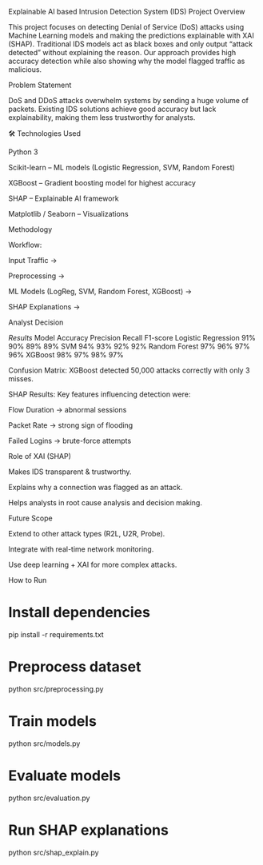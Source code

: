 Explainable AI based Intrusion Detection System (IDS)
Project Overview

This project focuses on detecting Denial of Service (DoS) attacks using Machine Learning models and making the predictions explainable with XAI (SHAP).
Traditional IDS models act as black boxes and only output “attack detected” without explaining the reason.
Our approach provides high accuracy detection while also showing why the model flagged traffic as malicious.

 Problem Statement

DoS and DDoS attacks overwhelm systems by sending a huge volume of packets.
Existing IDS solutions achieve good accuracy but lack explainability, making them less trustworthy for analysts.

🛠️ Technologies Used

Python 3

Scikit-learn – ML models (Logistic Regression, SVM, Random Forest)

XGBoost – Gradient boosting model for highest accuracy

SHAP – Explainable AI framework

Matplotlib / Seaborn – Visualizations

Methodology

Workflow:

Input Traffic →

Preprocessing →

ML Models (LogReg, SVM, Random Forest, XGBoost) →

SHAP Explanations →

Analyst Decision

*Results*
Model	Accuracy	Precision	Recall	F1-score
Logistic Regression	91%	90%	89%	89%
SVM	                94%	93%	92%	92%
Random Forest     	97%	96%	97%	96%
XGBoost	            98%	97%	98%	97%

Confusion Matrix: XGBoost detected 50,000 attacks correctly with only 3 misses.

SHAP Results: Key features influencing detection were:

Flow Duration → abnormal sessions

Packet Rate → strong sign of flooding

Failed Logins → brute-force attempts

 Role of XAI (SHAP)

Makes IDS transparent & trustworthy.

Explains why a connection was flagged as an attack.

Helps analysts in root cause analysis and decision making.

 Future Scope

Extend to other attack types (R2L, U2R, Probe).

Integrate with real-time network monitoring.

Use deep learning + XAI for more complex attacks.

How to Run
# Install dependencies
pip install -r requirements.txt

# Preprocess dataset
python src/preprocessing.py

# Train models
python src/models.py

# Evaluate models
python src/evaluation.py

# Run SHAP explanations
python src/shap_explain.py
